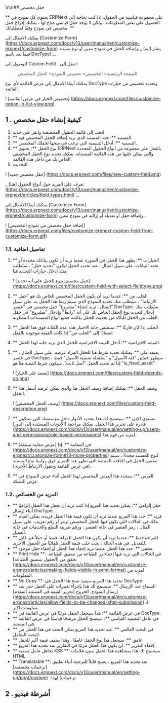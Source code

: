 \n\n## حقل مخصص

** يحتوي كل نموذج في ERPNext على مجموعة قياسية من الحقول. إذا كنت بحاجة إلى الحصول على بعض المعلومات ، ولكن لا يوجد حقل قياسي متاح لها ، يمكنك إدراج حقل مخصص في نموذج وفقًا لمتطلباتك. **

يمكنك الانتقال إلى [Customize Form] (https://docs.erpnext.com/docs/v13/user/manual/en/customize-erpnext/customize-form) وإضافة الحقل في نموذج معين أو نوع مستند _ (يشار إليه فيما بعد باسم DocType) _.

للوصول إلى Custom Field ، انتقل إلى:

> الصفحة الرئيسية> التخصيص> تخصيص النموذج> الحقل المخصص

يمكنك أيضًا الانتقال إلى عرض القائمة لأي نوع DocType وتحديد تخصيص من خيارات القائمة.

! [تخصيص الخيار في عرض القائمة] (https://docs.erpnext.com/files/customize-option-in-list-view.png)

## 1 \. كيفية إنشاء حقل مخصص

1. اذهب إلى قائمة الحقول المخصصة وانقر على جديد.
2. ** المستند **: حدد المستند الذي تريد إضافة الحقل المخصص فيه.
3. ** التسمية **: أدخل التسمية التي ترغب في منحها لحقلك المخصص.
4. ** نوع الحقل **: يحتوي ERPNext بالفعل على مجموعة من أنواع الحقول المحددة والتي يمكن جلبها من هذه القائمة المنسدلة. يمكنك تحديد نوع الحقل المخصص الخاص بك من داخل هذه القائمة.
5. التحديث.

! [حقل مخصص جديد] (https://docs.erpnext.com/files/new-custom-field.png)

_ تعرف على المزيد حول أنواع الحقول [هنا] (https://docs.erpnext.com/docs/v13/user/manual/en/customize-erpnext/articles/field-types.html) ._

يمكنك أيضًا الانتقال إلى [Customize Form] (https://docs.erpnext.com/docs/v13/user/manual/en/customize-erpnext/customize-form) وإضافة حقل أو تعديله أو إزالته في نموذج معين .

! [إضافة حقل مخصص من نموذج التخصيص] (https://docs.erpnext.com/files/customize-erpnext-custom-field-from-customize-form.gif)

### 1.1. تفاصيل اضافية

1. ** الخيارات **: يظهر هذا الحقل في الصورة عندما تريد أن تكون بياناتك محددة أو تحدد البيانات. على سبيل المثال ، عند تحديد الحقل ليكون "تحديد حقل" ، سيُطلب منك إدخال خيارات التحديد هنا.
    
    ! [حقل مخصص بنوع الحقل على أنه تحديد] (https://docs.erpnext.com/files/custom-field-with-select-fieldtype.png)
    
2. ** الجلب من **: عندما تريد أن يكون الحقل المخصص الخاص بك هو "حقل الارتباط" ، سيُطلب منك تحديد النموذج الذي سيتم ربط هذا الحقل به. على سبيل المثال ، تريد إنشاء "مشروع" حقل مخصص في "عنصر" DocType. سيُطلب منك إدخال لتحديد نوع الحقل الخاص بك على أنه "رابط" وإدخال "مشروع" في حقل الجلب من الحقل للتأكد من تحديث الحقل بقائمة جميع أنواع المستندات المطلوبة.
    
3. ** الجلب إذا كان فارغًا **: ستضمن خانة الاختيار هذه عدم الكتابة فوق هذا الحقل استنادًا إلى "الجلب من" إذا كانت القيمة موجودة بالفعل.
4. ** القيمة الافتراضية **: أدخل القيمة الافتراضية للحقل الذي تريد جلبه لهذا الحقل.
5. ** يعتمد على **: يمكنك تحديد شرط هنا للحقل المراد عرضه. على سبيل المثال ، في عنصر DocType ، سيظهر حقلين "فئة الأصول" و "سلسلة تسمية الأصول" فقط إذا تم تحديد الحقل "أصل ثابت". سيكون شرط التبعية هنا هو "is_fixed_asset".
    
    ! [يعتمد على الخيار] (https://docs.erpnext.com/files/custom-field-dpends-on.png)
    
6. ** وصف الحقل **: يمكنك إضافة وصف الحقل هنا والذي يمكن عرضه أسفل هذا الحقل.
    
    ! [وصف الحقل المخصص] (https://docs.erpnext.com/files/custom-field-description.png)
    
7. ** مستوى الإذن **: سيسمح لك هذا بتحديد الأدوار داخل مؤسستك التي ستكون قادرة على تحرير هذا الحقل. يمكنك مراجعة [الأذونات المستندة إلى الدور] (https://docs.erpnext.com/docs/v13/user/manual/en/setting-up/users-and-permissions/role-based-permissions) لمزيد من فهم هذا.
    
8. ** في المعاينة **: إذا [عرض معاينة منبثقة] (https://docs.erpnext.com/docs/v13/user/manual/en/customize-erpnext/customize-form#13-more-properties) لنوع المستند محددًا ، سيتم تضمين الحقل في النافذة المنبثقة التي تظهر عند التمرير فوق روابط نوع المستند (في عرض القائمة وحقول الارتباط الأخرى).
9. ** العرض **: سيحدد هذا العرض المخصص لهذا الحقل أثناء عرض النموذج في عرض الشبكة.

### 1.2. المزيد من الخصائص

* ** حقل إلزامي **: يمكن تحديد هذا المربع إذا كنت تريد أن تجعل هذا الحقل إلزاميًا أثناء إرسال DocType.
* ** فريد **: حدد هذا المربع عندما تريد أن تكون قيمة هذا الحقل فريدة. يمكن القيام بذلك في الحالات التي يكون فيها الحقل المخصص لرمز أو رقم تعريف. على سبيل المثال ، رمز العنصر في حالة العنصر ، ورقم ضريبة السلع والخدمات في حالة العميل.
* ** للقراءة فقط **: عندما تريد أن يكون هذا الحقل للقراءة فقط أو حقلاً غير قابل للتعديل. في هذه الحالة ، يجب جلب قيمة الحقل تلقائيًا من الحقول الأخرى.
* ** مخفي **: حدد هذا الحقل عندما تريد إخفاء هذا الحقل أو إخفاء حقل موجود.
* ** Print Hide **: في الحالات التي تريد فيها إخفاء زر الطباعة من تنسيق الطباعة. تحقق من [الحقول بتنسيق الطباعة] (https://docs.erpnext.com/docs/v13/user/manual/en/customize-erpnext/articles/making-fields-visible-in-print-format) لمزيد من المعلومات.
* ** No Copy **: تحديد هذا المربع سيقيد نسخ هذا الحقل في DocType.
* ** السماح عند الإرسال **: سيسمح لك هذا بإجراء تغييرات على الحقل حتى بعد إرسال النموذج. الخروج [تحرير القيمة في المستند المقدم] (https://docs.erpnext.com/docs/v13/user/manual/en/customize-erpnext/articles/allow-fields-to-be-changed-after-submission) لـ معلومات اكثر.
* ** في عرض القائمة **: هذا سيجعل الحقل مرئيًا في عرض القائمة في DocType.
* ** في عامل التصفية القياسي **: سيصبح الحقل مرشحًا قياسيًا في عرض القائمة في المستند.
* ** في البحث العالمي **: عند تحديد هذا المربع يمكن البحث في هذا الحقل من البحث الشامل.
* ** غامق **: سيجعل هذا نوع الحقل غامقًا ، وهذا يضيف قيمة أكبر للحقل.
* ** إخفاء التقرير **: لن يكون هذا الحقل مرئيًا في التقارير عند تحديد هذا المربع.
* ** تجاهل عامل تصفية XSS **: سيسمح لك هذا بمشاهدة هذا الحقل بدون علامات HTML.
* ** Translatable **: عند تحديد هذا المربع ، يصبح قابلاً للترجمة أثناء تطبيق [ترجمات مخصصة] (https://docs.erpnext.com/docs/v13/user/manual/en/setting-up/print/custom) -ترجمات) لهذا.

## 2 \. أشرطة فيديو